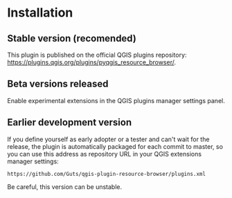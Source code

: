 # Installation

## Stable version (recomended)

This plugin is published on the official QGIS plugins repository: <https://plugins.qgis.org/plugins/pyqgis_resource_browser/>.

## Beta versions released

Enable experimental extensions in the QGIS plugins manager settings panel.

## Earlier development version

If you define yourself as early adopter or a tester and can't wait for the release, the plugin is automatically packaged for each commit to master, so you can use this address as repository URL in your QGIS extensions manager settings:

```url
https://github.com/Guts/qgis-plugin-resource-browser/plugins.xml
```

Be careful, this version can be unstable.
